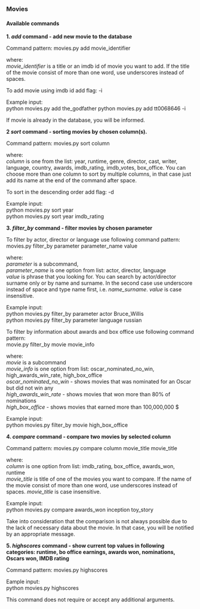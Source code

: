 ### Movies


#### Available commands

**1. _add_ command - add new movie to the database**
 
 Command pattern: movies.py add movie_identifier
 
 where:  
  _movie_identifier_ is a title or an imdb id of movie you want to add. If the title of the movie consist of more than one word, use underscores instead of spaces.
 
 To add movie using imdb id add flag: -i
 
 Example input:  
 python movies.py add the_godfather
 python movies.py add tt0068646 -i
 
 If movie is already in the database, you will be informed.

**2 _sort_ command - sorting movies by chosen column(s).**

Command pattern: movies.py sort column

where:  
 _column_ is one from the list: year, runtime, genre, director, cast, writer, language, country, awards, imdb_rating, imdb_votes, box_office. You can choose more than one column to sort by multiple columns, in that case just add its name at the end of the command after space.

To sort in the descending order add flag: -d
 
 Example input:  
 python movies.py sort year  
 python movies.py sort year imdb_rating
 
 
 **3. _filter_by_ command - filter movies by chosen parameter**
 
 To filter by actor, director or language use following command pattern:  
 movies.py filter_by parameter parameter_name value  
 
 where:  
  _parameter_ is a subcommand,  
 _parameter_name_ is one option from list: actor, director, language  
 _value_ is phrase that you looking for. You can search by actor/director surname only or by name and surname. In the second case use underscore instead of space and type name first, i.e. _name_surname_. _value_ is case insensitive.
 
 Example input:  
 python movies.py filter_by parameter actor Bruce_Willis  
 python movies.py filter_by parameter language russian

 To filter by information about awards and box office use following command pattern:  
 movie.py filter_by movie movie_info
 
 where:  
  _movie_ is a subcommand  
 _movie_info_ is one option from list: oscar_nominated_no_win, high_awards_win_rate, high_box_office  
 _oscar_nominated_no_win_ - shows movies that was nominated for an Oscar but did not win any  
 _high_awards_win_rate_ - shows movies that won more than 80% of nominations  
 _high_box_office_ - shows movies that earned more than 100,000,000 $
 
 Example input:  
 python movies.py filter_by movie high_box_office
 
 
 **4. _compare_ command - compare two movies by selected column**
 
 Command pattern: movies.py compare column movie_title movie_title
 
 where:  
  _column_ is one option from list: imdb_rating, box_office, awards_won, runtime  
 _movie_title_ is title of one of the movies you want to compare. If the name of the movie consist of more than one word, use underscores instead of spaces. _movie_title_ is case insensitive.  
 
  Example input:  
 python movies.py compare awards_won inception toy_story
 
 Take into consideration that the comparison is not always possible due to the lack of necessary data about the movie. In that case, you will be notified by an appropriate message.
 
 
 **5. _highscores_ command - show current top values in following categories: runtime, bo office earnings, awards won, nominations, Oscars won, IMDB rating**
 
  Command pattern: movies.py highscores
  
  Eample input:  
  python movies.py highscores
  
  This command does not require or accept any additional arguments.
  